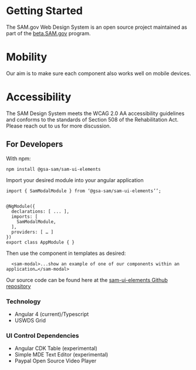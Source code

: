 # Getting Started

The SAM.gov Web Design System is an open source project maintained as part of the [beta.SAM.gov](https://beta.SAM.gov) program.

# Mobility
Our aim is to make sure each component also works well on mobile devices.

# Accessibility
The SAM Design System meets the WCAG 2.0 AA accessibility guidelines and conforms to the standards of Section 508 of the Rehabilitation Act. Please reach out to us for more discussion.

## For Developers
With npm:
```
npm install @gsa-sam/sam-ui-elements
```

Import your desired module into your angular application

```
import { SamModalModule } from ‘@gsa-sam/sam-ui-elements’’;


@NgModule({
  declarations: [ ... ],
  imports: [
    SamModalModule,
  ],
  providers: [ … ]
})
export class AppModule { }
```

Then use the component in templates as desired:

```
  <sam-modal>...show an example of one of our components within an application…</sam-modal>
```

Our source code can be found here at the [sam-ui-elements Github repository](https://github.com/GSA/sam-ui-elements)

### Technology
* Angular 4 (current)/Typescript
* USWDS Grid

### UI Control Dependencies
* Angular CDK Table (experimental)
* Simple MDE Text Editor (experimental)
* Paypal Open Source Video Player


